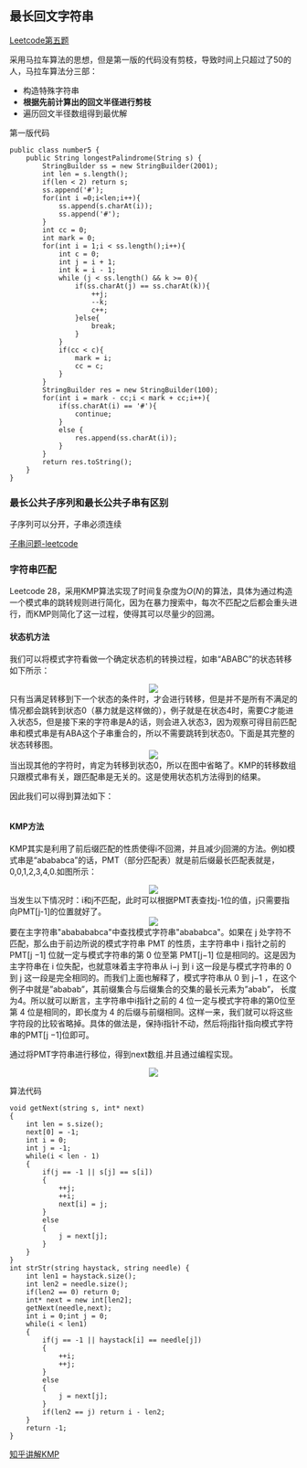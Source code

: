 ## 最长回文字符串
[Leetcode第五题](https://leetcode-cn.com/problems/longest-palindromic-substring/submissions/)

采用马拉车算法的思想，但是第一版的代码没有剪枝，导致时间上只超过了50的人，马拉车算法分三部：
- 构造特殊字符串
- **根据先前计算出的回文半径进行剪枝**
- 遍历回文半径数组得到最优解

第一版代码
```
public class number5 {
    public String longestPalindrome(String s) {
        StringBuilder ss = new StringBuilder(2001);
        int len = s.length();
        if(len < 2) return s;
        ss.append('#');
        for(int i =0;i<len;i++){
            ss.append(s.charAt(i));
            ss.append('#');
        }
        int cc = 0;
        int mark = 0;
        for(int i = 1;i < ss.length();i++){
            int c = 0;
            int j = i + 1;
            int k = i - 1;
            while (j < ss.length() && k >= 0){
                if(ss.charAt(j) == ss.charAt(k)){
                    ++j;
                    --k;
                    c++;
                }else{
                    break;
                }
            }
            if(cc < c){
                mark = i;
                cc = c;
            }
        }
        StringBuilder res = new StringBuilder(100);
        for(int i = mark - cc;i < mark + cc;i++){
            if(ss.charAt(i) == '#'){
                continue;
            }
            else {
                res.append(ss.charAt(i));
            }
        }
        return res.toString();
    }
}

```

### 最长公共子序列和最长公共子串有区别
子序列可以分开，子串必须连续

[子串问题-leetcode](https://leetcode-cn.com/problems/maximum-length-of-repeated-subarray/)


### 字符串匹配
Leetcode 28，采用KMP算法实现了时间复杂度为$O(N)$的算法，具体为通过构造一个模式串的跳转规则进行简化，因为在暴力搜索中，每次不匹配之后都会重头进行，而KMP则简化了这一过程，使得其可以尽量少的回溯。

#### 状态机方法
我们可以将模式字符看做一个确定状态机的转换过程，如串“ABABC”的状态转移如下所示：
<div align = center>
<img src="../img/kmp1.jpeg">
</div>
只有当满足转移到下一个状态的条件时，才会进行转移，但是并不是所有不满足的情况都会跳转到状态0（暴力就是这样做的），例子就是在状态4时，需要C才能进入状态5，但是接下来的字符串是A的话，则会进入状态3，因为观察可得目前匹配串和模式串是有ABA这个子串重合的，所以不需要跳转到状态0。下面是其完整的状态转移图。
<div align = center>
<img src="../img/kmp2.jpeg">
</div>
当出现其他的字符时，肯定为转移到状态0，所以在图中省略了。KMP的转移数组只跟模式串有关，跟匹配串是无关的。这是使用状态机方法得到的结果。


因此我们可以得到算法如下：
```

```

#### KMP方法
KMP其实是利用了前后缀匹配的性质使得i不回溯，并且减少j回溯的方法。例如模式串是“abababca”的话，PMT（部分匹配表）就是前后缀最长匹配表就是，0,0,1,2,3,4,0.如图所示：
<div align = center>
<img src="../img/kmp3.jpg">
</div>
当发生以下情况时：i和j不匹配，此时可以根据PMT表查找j-1位的值，j只需要指向PMT[j-1]的位置就好了。
<div align = center>
<img src="../img/kmp4.jpg">
</div>
要在主字符串"ababababca"中查找模式字符串"abababca"。如果在 j 处字符不匹配，那么由于前边所说的模式字符串 PMT 的性质，主字符串中 i 指针之前的 PMT[j −1] 位就一定与模式字符串的第 0 位至第 PMT[j−1] 位是相同的。这是因为主字符串在 i 位失配，也就意味着主字符串从 i−j 到 i 这一段是与模式字符串的 0 到 j 这一段是完全相同的。而我们上面也解释了，模式字符串从 0 到 j−1 ，在这个例子中就是”ababab”，其前缀集合与后缀集合的交集的最长元素为”abab”， 长度为4。所以就可以断言，主字符串中i指针之前的 4 位一定与模式字符串的第0位至第 4 位是相同的，即长度为 4 的后缀与前缀相同。这样一来，我们就可以将这些字符段的比较省略掉。具体的做法是，保持i指针不动，然后将j指针指向模式字符串的PMT[j −1]位即可。

通过将PMT字符串进行移位，得到next数组.并且通过编程实现。
<div align = center>
<img src="../img/kmp5.jpg">
</div>

算法代码
```
void getNext(string s, int* next)
{
    int len = s.size();
    next[0] = -1;
    int i = 0;
    int j = -1;
    while(i < len - 1)
    {
        if(j == -1 || s[j] == s[i])
        {
            ++j;
            ++i;
            next[i] = j;
        }
        else
        {
            j = next[j];
        }
    }
}
int strStr(string haystack, string needle) {
    int len1 = haystack.size();
    int len2 = needle.size();
    if(len2 == 0) return 0;
    int* next = new int[len2];
    getNext(needle,next);
    int i = 0;int j = 0;
    while(i < len1)
    {
        if(j == -1 || haystack[i] == needle[j])
        {
            ++i;
            ++j;
        }
        else
        {
            j = next[j];
        }
        if(len2 == j) return i - len2;
    }
    return -1;
}
```
[知乎讲解KMP](https://www.zhihu.com/question/21923021/answer/281346746)
